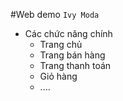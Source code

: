 #Web demo
`Ivy Moda`
- Các chức năng chính
  - Trang chủ
  - Trang bán hàng
  - Trang thanh toán
  - Giỏ hàng
  - ....
